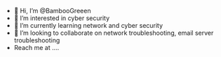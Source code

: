 - 👋 Hi, I’m @BambooGreeen
- 👀 I’m interested in cyber security 
- 🌱 I’m currently learning network and cyber security 
- 💞️ I’m looking to collaborate on network troubleshooting, email server troubleshooting
- Reach me at .... 

<!---
BambooGreeen/BambooGreeen is a ✨ special ✨ repository because its `README.md` (this file) appears on your GitHub profile.
You can click the Preview link to take a look at your changes.
--->
